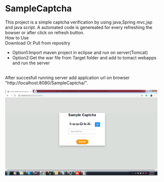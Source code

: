# SampleCaptcha

This project is a simple captcha verification by using java,Spring mvc,jsp and java script. A automated code is genereated for every refreshing the bowser or after click on refresh button.
<br />
How to Use<br />
Download Or Pull from repositry
<ul>
<li> Option1:Import maven project in eclipse and run on server(Tomcat)</li>
<li>
 Option2:Get the war file from Target folder and add to tomact webapps and run the server</li>
</ul>
<br/>
 After succesfull running server add applcation url on browser "http://localhost:8080/SampleCaptcha/".

![Normal Page](https://github.com/srikanthModugu/SampleCaptcha/blob/master/normal.png)

